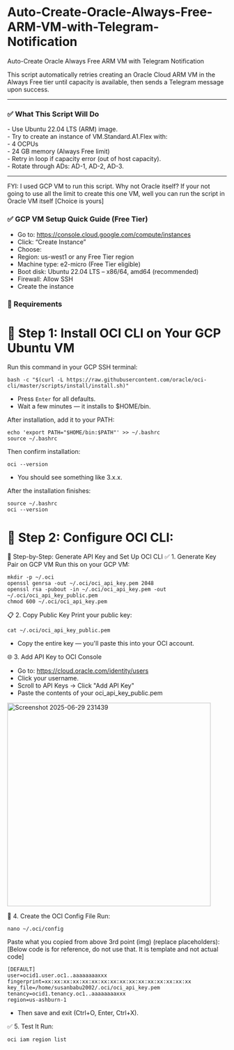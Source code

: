 # Auto-Create-Oracle-Always-Free-ARM-VM-with-Telegram-Notification
Auto-Create Oracle Always Free ARM VM with Telegram Notification

This script automatically retries creating an Oracle Cloud ARM VM in the Always Free tier until capacity is available, then sends a Telegram message upon success.
<hr>
<h3>✅ What This Script Will Do </h3> 
   - Use Ubuntu 22.04 LTS (ARM) image. <br>
    - Try to create an instance of VM.Standard.A1.Flex with: <br>
        - 4 OCPUs <br>
        - 24 GB memory (Always Free limit) <br>
    - Retry in loop if capacity error (out of host capacity). <br>
    - Rotate through ADs: AD-1, AD-2, AD-3. <br>

<hr>

FYI: I used GCP VM to run this script. Why not Oracle itself? If your not going to use all the limit to create this one VM, well you can run the script in Oracle VM itself [Choice is yours] <br>

<h3>
  
✅ GCP VM Setup Quick Guide (Free Tier) <br></h3>
- Go to: https://console.cloud.google.com/compute/instances <br>
- Click: “Create Instance” <br>
- Choose: <br>
- Region: us-west1 or any Free Tier region <br>
- Machine type: e2-micro (Free Tier eligible) <br>
- Boot disk: Ubuntu 22.04 LTS – x86/64, amd64 (recommended) <br>
- Firewall: Allow SSH <br>
- Create the instance <br>


<h3>🧱 Requirements </h3>

# 🧰 Step 1: Install OCI CLI on Your GCP Ubuntu VM 
Run this command in your GCP SSH terminal:


```
bash -c "$(curl -L https://raw.githubusercontent.com/oracle/oci-cli/master/scripts/install/install.sh)"
```
- Press `Enter` for all defaults.
- Wait a few minutes — it installs to $HOME/bin.

After installation, add it to your PATH:
```
echo 'export PATH="$HOME/bin:$PATH"' >> ~/.bashrc
source ~/.bashrc
```
Then confirm installation:
```
oci --version
```
- You should see something like 3.x.x.

After the installation finishes:
```
source ~/.bashrc
oci --version
```
# 🧰 Step 2: Configure OCI CLI:
🔑 Step-by-Step: Generate API Key and Set Up OCI CLI
✅ 1. Generate Key Pair on GCP VM
Run this on your GCP VM:
```
mkdir -p ~/.oci
openssl genrsa -out ~/.oci/oci_api_key.pem 2048
openssl rsa -pubout -in ~/.oci/oci_api_key.pem -out ~/.oci/oci_api_key_public.pem
chmod 600 ~/.oci/oci_api_key.pem
```

📋 2. Copy Public Key
Print your public key:
```
cat ~/.oci/oci_api_key_public.pem
```
- Copy the entire key — you'll paste this into your OCI account.

🌐 3. Add API Key to OCI Console
- Go to: https://cloud.oracle.com/identity/users
- Click your username.
- Scroll to API Keys → Click "Add API Key"
- Paste the contents of your oci_api_key_public.pem
<img width="467" alt="Screenshot 2025-06-29 231439" src="https://github.com/user-attachments/assets/4dee768d-9e5d-42a4-b662-db56475dd3ee" />
<br>

📝 4. Create the OCI Config File
Run:
```
nano ~/.oci/config
```

Paste what you copied from above 3rd point (img) (replace placeholders):
[Below code is for reference, do not use that. It is template and not actual code]
```
[DEFAULT]
user=ocid1.user.oc1..aaaaaaaaxxx
fingerprint=xx:xx:xx:xx:xx:xx:xx:xx:xx:xx:xx:xx:xx:xx:xx:xx
key_file=/home/susanbabu2002/.oci/oci_api_key.pem
tenancy=ocid1.tenancy.oc1..aaaaaaaaxxx
region=us-ashburn-1
```
- Then save and exit (Ctrl+O, Enter, Ctrl+X).

✅ 5. Test It
Run:
```
oci iam region list
```
